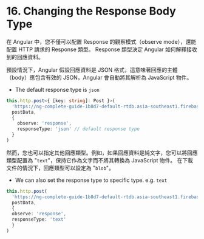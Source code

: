 # 16. Changing the Response Body Type

在 Angular 中，您不僅可以配置 Response 的觀察模式（observe mode），還能配置 HTTP 請求的 Response 類型。 Response 類型決定 Angular 如何解釋接收到的回應資料。

預設情況下，Angular 假設回應資料是 JSON 格式，這意味著回應的主體（body）應包含有效的 JSON，Angular 會自動將其解析為 JavaScript 物件。

- The default response type is `json`

```ts
this.http.post<{ [key: string]: Post }>(
  'https://ng-complete-guide-1b8d7-default-rtdb.asia-southeast1.firebasedatabase.app/posts.json',
  postData,
  {
    observe: 'response',
    responseType: 'json' // default response type
  }
)
```

然而，您也可以指定其他回應類型。例如，如果回應資料是純文字，您可以將回應類型配置為 "`text`"，保持它作為文字而不將其轉換為 JavaScript 物件。 在下載文件的情況下，回應類型可以設定為 "`blob`"。

- We can also set the response type to specific type. e.g. `text`

```ts
this.http.post(
  'https://ng-complete-guide-1b8d7-default-rtdb.asia-southeast1.firebasedatabase.app/posts.json',
  postData,
  {
  observe: 'response',
  responseType: 'text'
  }
)
```

